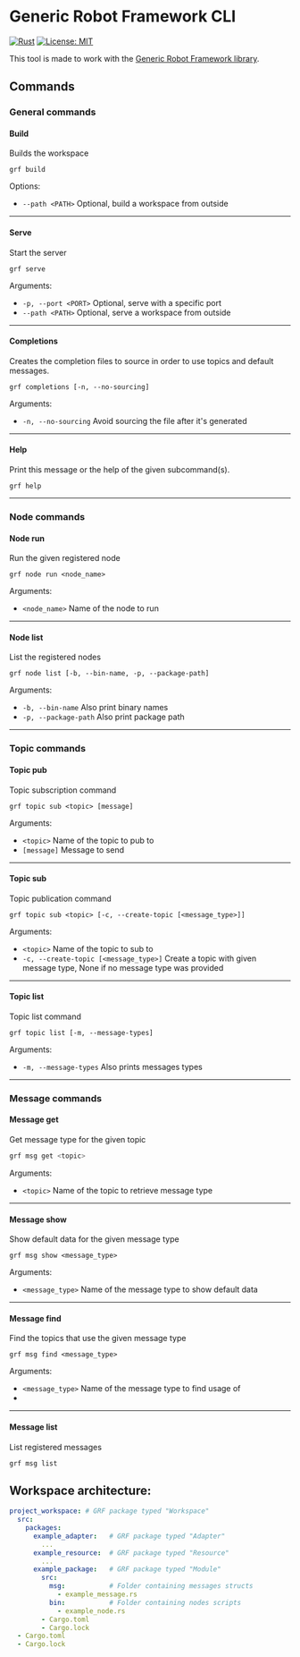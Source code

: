 Generic Robot Framework CLI
===

[![Rust](https://github.com/Generic-Robot-Framework/Generic-Robot-Framework-CLI/actions/workflows/rust.yml/badge.svg)](https://github.com/Generic-Robot-Framework/Generic-Robot-Framework-CLI/actions/workflows/rust.yml)
[![License: MIT](https://img.shields.io/badge/License-MIT-yellow.svg)](https://opensource.org/licenses/MIT)

This tool is made to work with the [Generic Robot Framework library](https://crates.io/crates/generic_robot_framework).

## Commands

### General commands

#### Build

Builds the workspace

```shell
grf build
```

Options:

- `--path <PATH>`  Optional, build a workspace from outside

---

#### Serve

Start the server

```shell
grf serve
```

Arguments:

- `-p, --port <PORT>` Optional, serve with a specific port
- `--path <PATH>` Optional, serve a workspace from outside

---

#### Completions

Creates the completion files to source in order to use topics and default messages.

```shell
grf completions [-n, --no-sourcing]
```

Arguments:

- `-n, --no-sourcing` Avoid sourcing the file after it's generated

---

#### Help

Print this message or the help of the given subcommand(s).

```shell
grf help
```

---

### Node commands

#### Node run

Run the given registered node

```shell
grf node run <node_name>
```

Arguments:
-  `<node_name>` Name of the node to run

---

#### Node list

List the registered nodes

```shell
grf node list [-b, --bin-name, -p, --package-path]
```

Arguments:

- `-b, --bin-name` Also print binary names
- `-p, --package-path` Also print package path

---

### Topic commands

#### Topic pub

Topic subscription command

```shell
grf topic sub <topic> [message]
```

Arguments:
- `<topic>` Name of the topic to pub to
- `[message]` Message to send

---

#### Topic sub

Topic publication command

```shell
grf topic sub <topic> [-c, --create-topic [<message_type>]]
```

Arguments:
- `<topic>` Name of the topic to sub to
- `-c, --create-topic [<message_type>]` Create a topic with given message type, None if no message type was provided

---

#### Topic list

Topic list command

```shell
grf topic list [-m, --message-types]
```

Arguments:

- `-m, --message-types` Also prints messages types

---

### Message commands

#### Message get

Get message type for the given topic

```bash
grf msg get <topic>
```

Arguments:

- `<topic>` Name of the topic to retrieve message type

---

#### Message show

Show default data for the given message type

```shell
grf msg show <message_type>
```

Arguments:

- `<message_type>` Name of the message type to show default data

---

#### Message find

Find the topics that use the given message type

```shell
grf msg find <message_type>
```

Arguments:

- `<message_type>` Name of the message type to find usage of
- 
---

#### Message list

List registered messages

```shell
grf msg list
```

## Workspace architecture:

```yaml
project_workspace: # GRF package typed "Workspace"
  src:
    packages:
      example_adapter:   # GRF package typed "Adapter"
        ...
      example_resource:  # GRF package typed "Resource"
        ...
      example_package:   # GRF package typed "Module"
        src:
          msg:           # Folder containing messages structs
            - example_message.rs
          bin:           # Folder containing nodes scripts
            - example_node.rs
        - Cargo.toml
        - Cargo.lock
  - Cargo.toml
  - Cargo.lock
```
